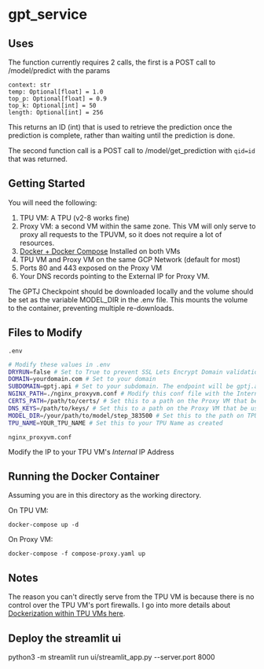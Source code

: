 # gpt_service

## Uses
The function currently requires 2 calls, the first is a POST call to /model/predict with the params

```
context: str
temp: Optional[float] = 1.0
top_p: Optional[float] = 0.9
top_k: Optional[int] = 50
length: Optional[int] = 256
```

This returns an ID (int) that is used to retrieve the prediction once the prediction is complete, rather than waiting until the prediction is done.

The second function call is a POST call to /model/get_prediction with `qid=id` that was returned.

## Getting Started

You will need the following:
1) TPU VM: A TPU (v2-8 works fine)
2) Proxy VM: a second VM within the same zone. This VM will only serve to proxy all requests to the TPUVM, so it does not require a lot of resources.
3) [Docker + Docker Compose](https://docs.docker.com/compose/install/) Installed on both VMs
4) TPU VM and Proxy VM on the same GCP Network (default for most)
5) Ports 80 and 443 exposed on the Proxy VM
6) Your DNS records pointing to the External IP for Proxy VM.

The GPTJ Checkpoint should be downloaded locally and the volume should be set as the variable MODEL_DIR in the .env file. This mounts the volume to the container, preventing multiple re-downloads.

## Files to Modify

`.env`

```bash
# Modify these values in .env
DRYRUN=false # Set to True to prevent SSL Lets Encrypt Domain validation when testing
DOMAIN=yourdomain.com # Set to your domain 
SUBDOMAIN=gptj.api # Set to your subdomain. The endpoint will be gptj.api.yourdomain.com
NGINX_PATH=./nginx_proxyvm.conf # Modify this conf file with the Internal IP of the TPU VM. This value will not change.
CERTS_PATH=/path/to/certs/ # Set this to a path on the Proxy VM that be used to store SSL Certs. This path will automatically be created.
DNS_KEYS=/path/to/keys/ # Set this to a path on the Proxy VM that be used to store DNS Keys. This path will automatically be created.
MODEL_DIR=/your/path/to/model/step_383500 # Set this to the path on TPU VM that the model is stored in
TPU_NAME=YOUR_TPU_NAME # Set this to your TPU Name as created
```

`nginx_proxyvm.conf`

Modify the IP to your TPU VM's *Internal* IP Address


## Running the Docker Container

Assuming you are in this directory as the working directory.

On TPU VM:

`docker-compose up -d`

On Proxy VM: 

`docker-compose -f compose-proxy.yaml up`

## Notes

The reason you can't directly serve from the TPU VM is because there is no control over the TPU VM's port firewalls. I go into more details about [Dockerization within TPU VMs here](https://trisongz.medium.com/accessing-your-tpus-in-docker-containers-with-tpu-vm-e944f5909dd4). 



## Deploy the streamlit ui
python3 -m streamlit run ui/streamlit_app.py --server.port 8000
